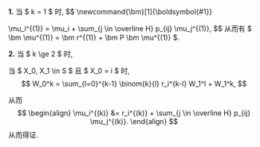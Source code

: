 **1.**	当 $ k = 1 $ 时, 
$$
\newcommand{\bm}[1]{\boldsymbol{#1}}

\mu_i^{(1)} = \mu_i + \sum_{j \in \overline H} p_{ij} \mu_j^{(1)},
$$
从而有 $ \bm \mu^{(1)} = \bm r^{(1)} + \bm P \bm \mu^{(1)} $.

**2.**	当 $ k \ge 2 $ 时,

当 $ X_0, X_1 \in S $ 且 $ X_0 = i $ 时,
$$
W_0^k = \sum_{l=0}^{k-1} \binom{k}{l} r_i^{k-l} W_1^l + W_1^k,
$$

从而
$$
\begin{align}
\mu_i^{(k)} &= r_i^{(k)} + \sum_{j \in \overline H} p_{ij} \mu_j^{(k)}.
\end{align}
$$
从而得证.